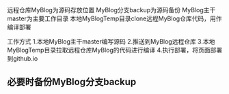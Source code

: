 远程仓库MyBlog为源码存放位置
MyBlog分支backup为源码备份
MyBlog主干master为主要工作目录
本地MyBlogTemp目录clone远程MyBlog仓库代码，用作编译部署

工作方式
1.本地MyBlog主干master编写源码
2.推送到MyBlog远程仓库
3.本地MyBlogTemp目录拉取远程仓库MyBlog的代码进行编译
4.执行部署，将页面部署到github.io

## 必要时备份MyBlog分支backup
